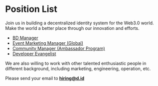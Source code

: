# Position List

Join us in building a decentralized identity system for the Web3.0 world. Make the world a better place through our innovation and efforts.

* [BD Manager](/we-are-hiring/bd-manager.md)
* [Event Marketing Manager (Global)](/we-are-hiring/event-marketing-manager.md)
* [Community Manager (Ambassador Program)](/we-are-hiring/community-manager-ambassador-program.md)
* [Developer Evangelist](/we-are-hiring/chief-evangelist.md)

We are also willing to work with other talented enthusiastic people in different background, including marketing, engineering, operation, etc.

Please send your email to **hiring@d.id**
